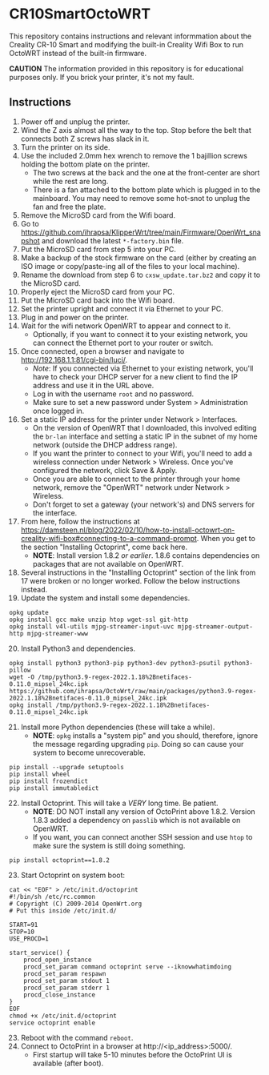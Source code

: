 # CR10SmartOctoWRT

This repository contains instructions and relevant informmation about the Creality CR-10 Smart and modifying the built-in Creality Wifi Box to run OctoWRT instead of the built-in firmware.

**CAUTION** The information provided in this repository is for educational purposes only. If you brick your printer, it's not my fault.

## Instructions

1. Power off and unplug the printer.
2. Wind the Z axis almost all the way to the top. Stop before the belt that connects both Z screws has slack in it.
3. Turn the printer on its side.
4. Use the included 2.0mm hex wrench to remove the 1 bajillion screws holding the bottom plate on the printer.
   - The two screws at the back and the one at the front-center are short while the rest are long.
   - There is a fan attached to the bottom plate which is plugged in to the mainboard. You may need to remove some hot-snot to unplug the fan and free the plate.
5. Remove the MicroSD card from the Wifi board.
6. Go to https://github.com/ihrapsa/KlipperWrt/tree/main/Firmware/OpenWrt_snapshot and download the latest `*-factory.bin` file.
7. Put the MicroSD card from step 5 into your PC.
8. Make a backup of the stock firmware on the card (either by creating an ISO image or copy/paste-ing all of the files to your local machine).
9. Rename the download from step 6 to `cxsw_update.tar.bz2` and copy it to the MicroSD card.
10. Properly eject the MicroSD card from your PC.
11. Put the MicroSD card back into the Wifi board.
12. Set the printer upright and connect it via Ethernet to your PC.
13. Plug in and power on the printer.
14. Wait for the wifi network OpenWRT to appear and connect to it.
    - Optionally, if you want to connect it to your existing network, you can connect the Ethernet port to your router or switch.
15. Once connected, open a browser and navigate to http://192.168.1.1:81/cgi-bin/luci/.
    - *Note*: If you connected via Ethernet to your existing network, you'll have to check your DHCP server for a new client to find the IP address and use it in the URL above.
    - Log in with the username `root` and no password.
    - Make sure to set a new password under System > Administration once logged in.
16. Set a static IP address for the printer under Network > Interfaces.
    - On the version of OpenWRT that I downloaded, this involved editing the `br-lan` interface and setting a static IP in the subnet of my home network (outside the DHCP address range).
    - If you want the printer to connect to your Wifi, you'll need to add a wireless connection under Network > Wireless. Once you've configured the network, click Save & Apply.
    - Once you are able to connect to the printer through your home network, remove the "OpenWRT" network under Network > Wireless.
    - Don't forget to set a gateway (your network's) and DNS servers for the interface.
17. From here, follow the instructions at https://damsteen.nl/blog/2022/02/10/how-to-install-octowrt-on-creality-wifi-box#connecting-to-a-command-prompt. When you get to the section "Installing Octoprint", come back here.
    - **NOTE**: Install version 1.8.2 *or earlier*. 1.8.6 contains dependencies on packages that are not available on OpenWRT.
18. Several instructions in the "Installing Octoprint" section of the link from 17 were broken or no longer worked. Follow the below instructions instead.
19. Update the system and install some dependencies.
```
opkg update
opkg install gcc make unzip htop wget-ssl git-http
opkg install v4l-utils mjpg-streamer-input-uvc mjpg-streamer-output-http mjpg-streamer-www
```
20. Install Python3 and dependencies.
```
opkg install python3 python3-pip python3-dev python3-psutil python3-pillow
wget -O /tmp/python3.9-regex-2022.1.18%2Bnetifaces-0.11.0_mipsel_24kc.ipk https://github.com/ihrapsa/OctoWrt/raw/main/packages/python3.9-regex-2022.1.18%2Bnetifaces-0.11.0_mipsel_24kc.ipk
opkg install /tmp/python3.9-regex-2022.1.18%2Bnetifaces-0.11.0_mipsel_24kc.ipk
```
21. Install more Python dependencies (these will take a while).
    - **NOTE**: `opkg` installs a "system pip" and you should, therefore, ignore the message regarding upgrading `pip`. Doing so can cause your system to become unrecoverable.
```
pip install --upgrade setuptools
pip install wheel
pip install frozendict
pip install immutabledict
```
22. Install Octoprint. This will take a *VERY* long time. Be patient.
    - **NOTE**: DO NOT install any version of OctoPrint above 1.8.2. Version 1.8.3 added a dependency on `passlib` which is not available on OpenWRT.
    - If you want, you can connect another SSH session and use `htop` to make sure the system is still doing something.
```
pip install octoprint==1.8.2
```
23. Start Octoprint on system boot:
```
cat << "EOF" > /etc/init.d/octoprint
#!/bin/sh /etc/rc.common
# Copyright (C) 2009-2014 OpenWrt.org
# Put this inside /etc/init.d/

START=91
STOP=10
USE_PROCD=1

start_service() {
    procd_open_instance
    procd_set_param command octoprint serve --iknowwhatimdoing
    procd_set_param respawn
    procd_set_param stdout 1
    procd_set_param stderr 1
    procd_close_instance
}
EOF
chmod +x /etc/init.d/octoprint
service octoprint enable
```
23. Reboot with the command `reboot`.
24. Connect to OctoPrint in a browser at http://<ip_address>:5000/.
    - First startup will take 5-10 minutes before the OctoPrint UI is available (after boot).
